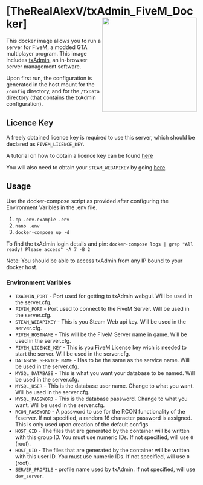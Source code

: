 # [TheRealAlexV/txAdmin_FiveM_Docker] <img align="right" height="250px" src="https://portforward.com/fivem/fivem-logo.png">

This docker image allows you to run a server for FiveM, a modded GTA multiplayer program.
This image includes [txAdmin](https://github.com/tabarra/txAdmin), an in-browser server management software.

Upon first run, the configuration is generated in the host mount for the `/config` directory, and for the `/txData` directory (that contains the txAdmin configuration).

## Licence Key

A freely obtained licence key is required to use this server, which should be declared as `FIVEM_LICENCE_KEY`. 

A tutorial on how to obtain a licence key can be found [here](https://forum.fivem.net/t/explained-how-to-make-add-a-server-key/56120)

You will also need to obtain your `STEAM_WEBAPIKEY` by going [here](https://steamcommunity.com/dev/apikey).

## Usage

Use the docker-compose script as provided after configuring the Environment Varibles in the .env file.

1. `cp .env.example .env`
2. `nano .env`
3. `docker-compose up -d`

To find the txAdmin login details and pin:
`docker-compose logs | grep "All ready! Please access" -A 7 -B 2`

Note: You should be able to access txAdmin from any IP bound to your docker host.

### Environment Varibles

- `TXADMIN_PORT` - Port used for getting to txAdmin webgui. Will be used in the server.cfg.
- `FIVEM_PORT` - Port used to connect to the FiveM Server. Will be used in the server.cfg.
- `STEAM_WEBAPIKEY` - This is you Steam Web api key. Will be used in the server.cfg.
- `FIVEM_HOSTNAME` - This will be the FiveM Server name in game. Will be used in the server.cfg.
- `FIVEM_LICENCE_KEY` - This is you FiveM License key wich is needed to start the server. Will be used in the server.cfg.
- `DATABASE_SERVICE_NAME` - Has to be the same as the service name. Will be used in the server.cfg. 
- `MYSQL_DATABASE` - This is what you want your database to be named. Will be used in the server.cfg. 
- `MYSQL_USER` - This is the database user name. Change to what you want. Will be used in the server.cfg. 
- `MYSQL_PASSWORD` - This is the database password. Change to what you want. Will be used in the server.cfg. 
- `RCON_PASSWORD` - A password to use for the RCON functionality of the fxserver. If not specified, a random 16 character password is assigned. This is only used upon creation of the default configs
- `HOST_GID` - The files that are generated by the container will be written with this group ID. You must use numeric IDs. If not specified, will use `0` (root).
- `HOST_UID` - The files that are generated by the container will be written with this user ID. You must use numeric IDs. If not specified, will use `0` (root).
- `SERVER_PROFILE` - profile name used by txAdmin. If not specified, will use `dev_server`.
